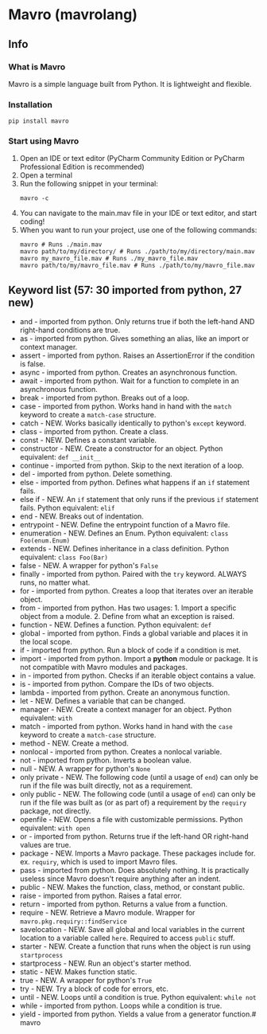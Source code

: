 # Mavro (mavrolang)

## Info

### What is Mavro
Mavro is a simple language built from Python.
It is lightweight and flexible.

### Installation
```commandline
pip install mavro
```

### Start using Mavro
1. Open an IDE or text editor (PyCharm Community Edition or PyCharm Professional Edition is recommended)
2. Open a terminal
3. Run the following snippet in your terminal:
    ```commandline
    mavro -c
    ```
4. You can navigate to the main.mav file in your IDE or text editor, and start coding!
5. When you want to run your project, use one of the following commands:
    ```commandline
    mavro # Runs ./main.mav
    mavro path/to/my/directory/ # Runs ./path/to/my/directory/main.mav
    mavro my_mavro_file.mav # Runs ./my_mavro_file.mav
    mavro path/to/my/mavro_file.mav # Runs ./path/to/my/mavro_file.mav
    ```

## Keyword list (57: 30 imported from python, 27 new)
- and - imported from python. Only returns true if both the left-hand AND right-hand conditions are true.
- as - imported from python. Gives something an alias, like an import or context manager.
- assert - imported from python. Raises an AssertionError if the condition is false.
- async - imported from python. Creates an asynchronous function.
- await - imported from python. Wait for a function to complete in an asynchronous function.
- break - imported from python. Breaks out of a loop.
- case - imported from python. Works hand in hand with the `match` keyword to create a `match-case` structure.
- catch - NEW. Works basically identically to python's `except` keyword.
- class - imported from python. Create a class.
- const - NEW. Defines a constant variable.
- constructor - NEW. Create a constructor for an object. Python equivalent: `def __init__`
- continue - imported from python. Skip to the next iteration of a loop.
- del - imported from python. Delete something.
- else - imported from python. Defines what happens if an `if` statement fails.
- else if - NEW. An `if` statement that only runs if the previous `if` statement fails. Python equivalent: `elif`
- end - NEW. Breaks out of indentation.
- entrypoint - NEW. Define the entrypoint function of a Mavro file.
- enumeration - NEW. Defines an Enum. Python equivalent: `class Foo(enum.Enum)`
- extends - NEW. Defines inheritance in a class definition. Python equivalent: `class Foo(Bar)`
- false - NEW. A wrapper for python's `False`
- finally - imported from python. Paired with the `try` keyword. ALWAYS runs, no matter what.
- for - imported from python. Creates a loop that iterates over an iterable object.
- from - imported from python. Has two usages: 1. Import a specific object from a module. 2. Define from what an exception is raised.
- function - NEW. Defines a function. Python equivalent: `def`
- global - imported from python. Finds a global variable and places it in the local scope.
- if - imported from python. Run a block of code if a condition is met.
- import - imported from python. Import a **python** module or package. It is not compatible with Mavro modules and packages.
- in - imported from python. Checks if an iterable object contains a value.
- is - imported from python. Compare the IDs of two objects.
- lambda - imported from python. Create an anonymous function.
- let - NEW. Defines a variable that can be changed.
- manager - NEW. Create a context manager for an object. Python equivalent: `with`
- match - imported from python. Works hand in hand with the `case` keyword to create a `match-case` structure.
- method - NEW. Create a method.
- nonlocal - imported from python. Creates a nonlocal variable.
- not - imported from python. Inverts a boolean value.
- null - NEW. A wrapper for python's `None`
- only private - NEW. The following code (until a usage of `end`) can only be run if the file was built directly, not as a requirement.
- only public - NEW. The following code (until a usage of `end`) can only be run if the file was built as (or as part of) a requirement by the `requiry` package, not directly.
- openfile - NEW. Opens a file with customizable permissions. Python equivalent: `with open`
- or - imported from python. Returns true if the left-hand OR right-hand values are true.
- package - NEW. Imports a Mavro package. These packages include for. ex. `requiry`, which is used to import Mavro files.
- pass - imported from python. Does absolutely nothing. It is practically useless since Mavro doesn't require anything after an indent.
- public - NEW. Makes the function, class, method, or constant public.
- raise - imported from python. Raises a fatal error.
- return - imported from python. Returns a value from a function.
- require - NEW. Retrieve a Mavro module. Wrapper for `mavro.pkg.requiry::findService`
- savelocation - NEW. Save all global and local variables in the current location to a variable called `here`. Required to access `public` stuff.
- starter - NEW. Create a function that runs when the object is run using `startprocess`
- startprocess - NEW. Run an object's starter method.
- static - NEW. Makes function static.
- true - NEW. A wrapper for python's `True`
- try - NEW. Try a block of code for errors, etc.
- until - NEW. Loops until a condition is true. Python equivalent: `while not`
- while - imported from python. Loops while a condition is true.
- yield - imported from python. Yields a value from a generator function.# mavro